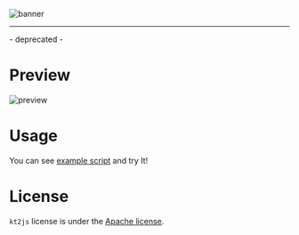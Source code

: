 ![banner](https://raw.githubusercontent.com/sungbin5304/Kotlin2JavaScript/master/kt2js.png)

-----

\- deprecated -

# Preview
![preview](https://raw.githubusercontent.com/sungbin5304/Kotlin2JavaScript/master/kt2js_preview.png)

# Usage
You can see [example script](https://github.com/sungbin5304/Kotlin2JavaScript/blob/master/kt2js.js) and try It!

# License
`kt2js` license is under the [Apache license](https://github.com/sungbin5304/Kotlin2JavaScript/blob/master/LICENSE).
